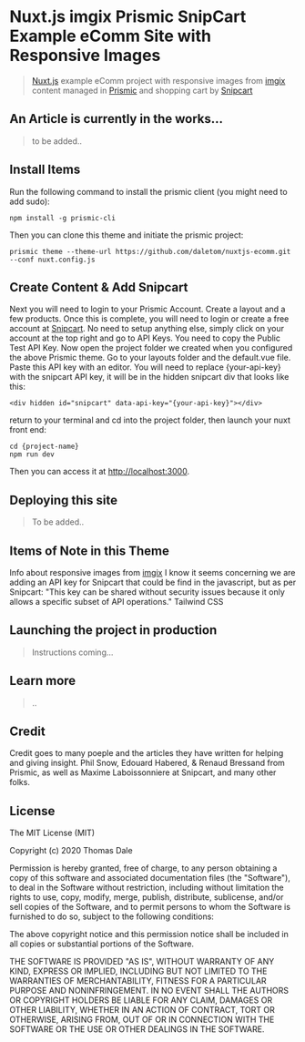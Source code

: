# Nuxt.js imgix Prismic SnipCart Example eComm Site with Responsive Images

> [Nuxt.js](https://nuxtjs.org) example eComm project with responsive images from [imgix](https://www.imgix.com) content managed in [Prismic](https://prismic.io) and shopping cart by [Snipcart](https://snipcart.com)

## An Article is currently in the works...

> to be added..


## Install Items

Run the following command to install the prismic client (you might need to add sudo):

``` 
npm install -g prismic-cli
```
Then you can clone this theme and initiate the prismic project:

```
prismic theme --theme-url https://github.com/daletom/nuxtjs-ecomm.git --conf nuxt.config.js
```

## Create Content & Add Snipcart

Next you will need to login to your Prismic Account.  Create a layout and a few products.  Once this is complete, you will need to login or create a free account at [Snipcart](https://snipcart.com).  No need to setup anything else, simply click on your account at the top right and go to API Keys.  You need to copy the Public Test API Key.  Now open the project folder we created when you configured the above Prismic theme.  Go to your layouts folder and the default.vue file.  Paste this API key  with an editor.  You will need to replace {your-api-key} with the snipcart API key, it will be in the hidden snipcart div that looks like this:

```
<div hidden id="snipcart" data-api-key="{your-api-key}"></div>
```

return to your terminal and cd into the project folder, then launch your nuxt front end:

```
cd {project-name}
npm run dev
```

Then you can access it at [http://localhost:3000](http://localhost:3000).

## Deploying this site

> To be added..

## Items of Note in this Theme

Info about responsive images from [imgix](https://www.imgix.com)
I know it seems concerning we are adding an API key for Snipcart that could be find in the javascript, but as per Snipcart: "This key can be shared without security issues because it only allows a specific subset of API operations."
Tailwind CSS

## Launching the project in production

> Instructions coming...

## Learn more

> ..

## Credit
Credit goes to many poeple and the articles they have written for helping and giving insight. Phil Snow, Edouard Habered, & Renaud Bressand from Prismic, as well as Maxime Laboissonniere at Snipcart, and many other folks.

## License

The MIT License (MIT)

Copyright (c) 2020 Thomas Dale

Permission is hereby granted, free of charge, to any person obtaining a copy of this software and associated documentation files (the "Software"), to deal in the Software without restriction, including without limitation the rights to use, copy, modify, merge, publish, distribute, sublicense, and/or sell copies of the Software, and to permit persons to whom the Software is furnished to do so, subject to the following conditions:

The above copyright notice and this permission notice shall be included in all copies or substantial portions of the Software.

THE SOFTWARE IS PROVIDED "AS IS", WITHOUT WARRANTY OF ANY KIND, EXPRESS OR IMPLIED, INCLUDING BUT NOT LIMITED TO THE WARRANTIES OF MERCHANTABILITY, FITNESS FOR A PARTICULAR PURPOSE AND NONINFRINGEMENT. IN NO EVENT SHALL THE AUTHORS OR COPYRIGHT HOLDERS BE LIABLE FOR ANY CLAIM, DAMAGES OR OTHER LIABILITY, WHETHER IN AN ACTION OF CONTRACT, TORT OR OTHERWISE, ARISING FROM, OUT OF OR IN CONNECTION WITH THE SOFTWARE OR THE USE OR OTHER DEALINGS IN THE SOFTWARE.
